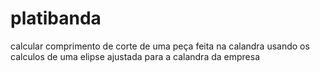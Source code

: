 # platibanda
calcular comprimento de corte de uma peça feita na calandra usando os calculos de uma elipse ajustada para a calandra da empresa
